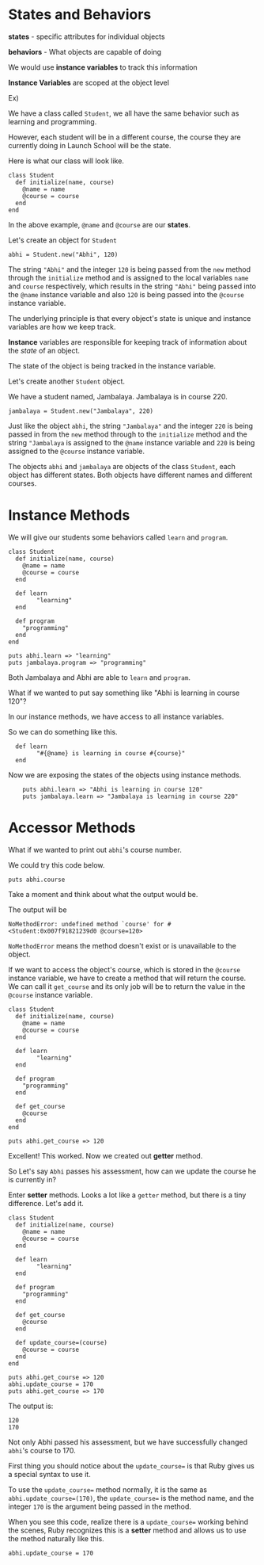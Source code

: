 <h1>States and Behaviors</h1>

**states** - specific attributes for individual objects

**behaviors** - What objects are capable of doing

We would use **instance variables** to track this information

**Instance Variables** are scoped at the object level

Ex)

We have a class called `Student`, we all have the same behavior such as learning and programming.

However, each student will be in a different course, the course they are currently doing in Launch School
will be the state.

Here is what our class will look like.

```
class Student
  def initialize(name, course)
    @name = name
    @course = course
  end
end
```

In the above example, `@name` and `@course` are our **states**.

Let's create an object for `Student`

```
abhi = Student.new("Abhi", 120)
```

The string `"Abhi"` and the integer `120` is being passed from the `new` method through the `initialize` method
and is assigned to the local variables `name` and `course` respectively, which results in the string `"Abhi"` being passed into 
the `@name` instance variable and also `120` is being passed into the `@course` instance variable.

The underlying principle is that every object's state is unique and instance variables are how we keep track.

**Instance** variables are responsible for keeping track of information about the _state_ of an object.

The state of the object is being tracked in the instance variable.

Let's create another `Student` object.

We have a student named, Jambalaya.  Jambalaya is in course 220.

``` 
jambalaya = Student.new("Jambalaya", 220)
```

Just like the object `abhi`, the string `"Jambalaya"` and the integer `220`
is being passed in from the `new` method through to the `initialize` method 
and the string `"Jambalaya` is assigned to the `@name` instance variable and 
`220` is being assigned to the `@course` instance variable. 

The objects `abhi` and `jambalaya` are objects of the class `Student`, each object
has different states.  Both objects have different names and different courses.

<h1>Instance Methods</h1>

We will give our students some behaviors called `learn` and `program`.

```
class Student
  def initialize(name, course)
    @name = name
    @course = course
  end

  def learn
 		"learning"
  end
  
  def program
  	"programming"
  end
end

puts abhi.learn => "learning"
puts jambalaya.program => "programming"
```

Both Jambalaya and Abhi are able to `learn` and `program`.

What if we wanted to put say something like "Abhi is learning in course 120"?

In our instance methods, we have access to all instance variables.

So we can do something like this.

```
  def learn
 		"#{@name} is learning in course #{course}"
  end
```

Now we are exposing the states of the objects using instance methods.

```
	puts abhi.learn => "Abhi is learning in course 120"
	puts jambalaya.learn => "Jambalaya is learning in course 220"
```

<h1>Accessor Methods</h1>

What if we wanted to print out `abhi`'s course number.

We could try this code below.

```
puts abhi.course
```

Take a moment and think about what the output would be.

The output will be 

```
NoMethodError: undefined method `course' for #<Student:0x007f91821239d0 @course=120>
```

`NoMethodError` means the method doesn't exist or is unavailable to the object.

If we want to access the object's course, which is stored in the `@course` instance variable,
we have to create a method that will return the course.  We can call it `get_course` and its only job
will be to return the value in the `@course` instance variable.

```
class Student
  def initialize(name, course)
    @name = name
    @course = course
  end

  def learn
 		"learning"
  end
  
  def program
  	"programming"
  end
  
  def get_course
  	@course
  end
end

puts abhi.get_course => 120
```

Excellent! This worked.  Now we created out **getter** method.  

So Let's say `Abhi` passes his assessment, how can we update the course
he is currently in? 

Enter **setter** methods. Looks a lot like a `getter` method, but there is a tiny difference.
Let's add it.

```
class Student
  def initialize(name, course)
    @name = name
    @course = course
  end

  def learn
 		"learning"
  end
  
  def program
  	"programming"
  end
  
  def get_course
  	@course
  end
  
  def update_course=(course)
  	@course = course
  end
end

puts abhi.get_course => 120
abhi.update_course = 170
puts abhi.get_course => 170
```

The output is:

```
120
170
```

Not only Abhi passed his assessment, but we have successfully changed `abhi`'s course to 170.

First thing you should notice about the `update_course=` is that Ruby gives us a special syntax to use it.

To use the `update_course=` method normally, it is the same as `abhi.update_course=(170)`, the
`update_course=` is the method name, and the integer `170` is the argument being passed in the method.

When you see this code, realize there is a `update_course=` working behind the scenes, Ruby recognizes this is 
a **setter** method and allows us to use the method naturally like this.

`abhi.update_course = 170`





